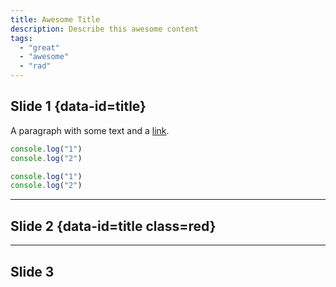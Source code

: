 ```yaml
---
title: Awesome Title
description: Describe this awesome content
tags:
  - "great"
  - "awesome"
  - "rad"
---
```



## Slide 1 {data-id=title}
A paragraph with some text and a [link](https://hakim.se).

```js {class=line-numbers}
console.log("1")
console.log("2")
```
```js {data=asdf}
console.log("1")
console.log("2")
```



---

## Slide 2 {data-id=title class=red}




---

## Slide 3
